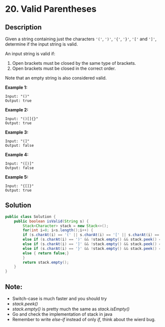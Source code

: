 # 20. Valid Parentheses

## Description

Given a string containing just the characters `'('`, `')'`, `'{'`, `'}'`, `'['` and `']'`, determine if the input string is valid.

An input string is valid if:

1. Open brackets must be closed by the same type of brackets.
2. Open brackets must be closed in the correct order.

Note that an empty string is also considered valid.

**Example 1:**

```
Input: "()"
Output: true
```

**Example 2:**

```
Input: "()[]{}"
Output: true
```

**Example 3:**

```
Input: "(]"
Output: false
```

**Example 4:**

```
Input: "([)]"
Output: false
```

**Example 5:**

```
Input: "{[]}"
Output: true
```



## Solution

```java
public class Solution {
    public boolean isValid(String s) {
        Stack<Character> stack = new Stack<>();
        for(int i=0; i<s.length();i++) {
        if (s.charAt(i) == '(' || s.charAt(i) == '[' || s.charAt(i) == '{') { stack.push(s.charAt(i));}
        else if (s.charAt(i) == ')' && !stack.empty() && stack.peek() == '(') { stack.pop();}
        else if (s.charAt(i) == ']' && !stack.empty() && stack.peek() == '[') { stack.pop();}
        else if (s.charAt(i) == '}' && !stack.empty() && stack.peek() == '{') { stack.pop();}
        else { return false;}
        }
        return stack.empty();
    }
}
```

## Note:

* Switch-case is much faster and you should try
* *stack.peek()*
* *stack.empty()* is pretty much the same as *stack.isEmpty()*
* Go and check the implementation of stack in java
* Remember to write *else-if* instead of only *if*, think about the wierd bug.